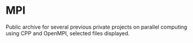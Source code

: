 # MPI
Public archive for several previous private projects on parallel computing using CPP and OpenMPI, selected files displayed.
